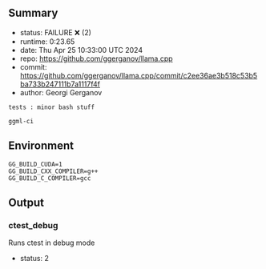## Summary

- status:  FAILURE ❌ (2)
- runtime: 0:23.65
- date:    Thu Apr 25 10:33:00 UTC 2024
- repo:    https://github.com/ggerganov/llama.cpp
- commit:  https://github.com/ggerganov/llama.cpp/commit/c2ee36ae3b518c53b5ba733b247111b7a1117f4f
- author:  Georgi Gerganov
```
tests : minor bash stuff

ggml-ci
```

## Environment

```
GG_BUILD_CUDA=1
GG_BUILD_CXX_COMPILER=g++
GG_BUILD_C_COMPILER=gcc
```

## Output

### ctest_debug

Runs ctest in debug mode
- status: 2
```

```

